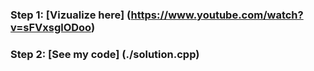 ### **Step 1:** [Vizualize here] (https://www.youtube.com/watch?v=sFVxsglODoo)

### **Step 2:** [See my code] (./solution.cpp)